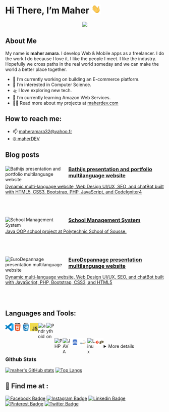 <h1>Hi There, I’m Maher <img src="https://raw.githubusercontent.com/ABSphreak/ABSphreak/master/gifs/Hi.gif" width="30px"></h1>
<p align="center">
  <a href="https://maherdev.com" class="center" target="_blank"><img src="https://remakelearning.org/wp-content/uploads/2020/01/122.gif" width="500"></a>
</p>

## About Me
My name is <strong>maher amara</strong>. I develop Web & Mobile apps as a freelancer.
I do the work I do because I love it. I like the people I meet. I like the industry. Hopefully we cross paths in the real world someday and we can make the world a better place together.

- 🔭 I’m currently working on building an E-commerce platform.
- 👀 I’m interested in Computer Science.
- 🛸 I love exploring new tech.
- 🌱 I’m currently learning Amazon Web Services.
- 👨‍💻 Read more about my projects at [maherdev.com](https://maherdev.com/project/)

## How to reach me: 
  - 📫 maheramara32@yahoo.fr
  - [:globe_with_meridians: maherDEV](https://maherdev.com)

## Blog posts
<a target="_blank" href="https://maherdev.com/project/viewproject/bathijs-presentation-portfolio-multilanguage-website/">
  <div>
    <img src="https://maherdev.com/assets/articles/bathijs-presentation-and-portfolio-multilanguage-website/bathijs-website.png" alt="Bathijs presentation and portfolio multilanguage website" width=200 align="left">
    <h3>Bathijs presentation and portfolio multilanguage website</h3>
    <p>Dynamic multi-language website, Web Design UI/UX, SEO, and chatBot built with HTML5, CSS3, Bootstrap, PHP, JavaScript, and CodeIgniter4</p>
  </div>
</a>
<br>
<br>
<a target="_blank" href="https://maherdev.com/project/viewproject/school-management-system/">
  <div>
    <img src="https://maherdev.com/assets/articles/school-management-system/schoolManagementSystem.png" alt="School Management System" width=200 align="left">
    <h3>School Management System</h3>
    <p>Java OOP school project at Polytechnic School of Sousse.</p>
  </div>
</a>
<br>
<br>
<a target="_blank" href="https://maherdev.com/project/viewproject/eurodepannage/">
  <div>
    <img src="https://maherdev.com/assets/articles/eurodepannage/eurodepannage.png" alt="EuroDepannage presentation multilanguage website" width=200 align="left">
    <h3>EuroDepannage presentation multilanguage website</h3>
    <p>Dynamic multi-language website, Web Design UI/UX, SEO, and chatBot built with JavaScript, PHP, Bootstrap, CSS3, and HTML5</p>
  </div>
</a>
<br>
<br>

## Languages and Tools:

<p>
<img align="left" alt="Visual Studio Code" width="26px" src="https://raw.githubusercontent.com/github/explore/80688e429a7d4ef2fca1e82350fe8e3517d3494d/topics/visual-studio-code/visual-studio-code.png" />
<img align="left" alt="HTML5" width="26px" src="https://raw.githubusercontent.com/github/explore/80688e429a7d4ef2fca1e82350fe8e3517d3494d/topics/html/html.png" />
<img align="left" alt="CSS3" width="26px" src="https://raw.githubusercontent.com/github/explore/80688e429a7d4ef2fca1e82350fe8e3517d3494d/topics/css/css.png" />
<img align="left" alt="JavaScript" width="26px" src="https://raw.githubusercontent.com/github/explore/80688e429a7d4ef2fca1e82350fe8e3517d3494d/topics/javascript/javascript.png" />
<img align="left" alt="android" width="26px" src="https://user-images.githubusercontent.com/58654884/116001382-1a7a0000-a5ec-11eb-8a27-7c3e19169f5c.png" />
<img align="left" alt="Python" width="26px" src="https://user-images.githubusercontent.com/38113942/115968039-982b0680-a52d-11eb-8dfc-69753ce0db90.png" />
</p>
<br>
<br>
<p>
<img align="left" alt="PHP" width="26px" src="https://user-images.githubusercontent.com/38113942/115968061-c1e42d80-a52d-11eb-9331-e0f4e4f510ed.png" />
<img align="left" alt="JAVA" width="26px" src="https://user-images.githubusercontent.com/38113942/115968082-e50edd00-a52d-11eb-9b81-4850d6ad1c75.png" />
<img align="left" alt="SQL" width="26px" src="https://raw.githubusercontent.com/github/explore/80688e429a7d4ef2fca1e82350fe8e3517d3494d/topics/sql/sql.png" />
<img align="left" alt="MSL" width="26px" src="https://raw.githubusercontent.com/github/explore/80688e429a7d4ef2fca1e82350fe8e3517d3494d/topics/mysql/mysql.png" />
<img align="left" alt="Linux" width="26px" src="https://user-images.githubusercontent.com/38113942/115967881-fe635980-a52c-11eb-8d64-4e8c87e93e17.png" />
<img align="left" alt="Git" width="26px" src="https://raw.githubusercontent.com/github/explore/80688e429a7d4ef2fca1e82350fe8e3517d3494d/topics/git/git.png" />
</p>
<br>


<details>
  <summary>
    More details
  </summary>

<br >

  ## Programming Languages
  ![JavaScript](https://img.shields.io/badge/javascript-%23323330.svg?style=for-the-badge&logo=javascript&logoColor=%23F7DF1E)
  ![HTML5](https://img.shields.io/badge/html5-%23E34F26.svg?style=for-the-badge&logo=html5&logoColor=white)
  ![CSS3](https://img.shields.io/badge/css3-%231572B6.svg?style=for-the-badge&logo=css3&logoColor=white)
  ![Python](https://img.shields.io/badge/python-%2314354C.svg?style=for-the-badge&logo=python&logoColor=white)
  ![C](https://img.shields.io/badge/c-%2300599C.svg?style=for-the-badge&logo=c&logoColor=white)
  ![Java](https://img.shields.io/badge/java-%23ED8B00.svg?style=for-the-badge&logo=java&logoColor=white)
  ![PHP](https://img.shields.io/badge/php-%23777BB4.svg?style=for-the-badge&logo=php&logoColor=white)
  
  ## Frameworks, Platforms and Libraries
  ![React](https://img.shields.io/badge/react-%2320232a.svg?style=for-the-badge&logo=react&logoColor=%2361DAFB)
  ![React Native](https://img.shields.io/badge/react_native-%2320232a.svg?style=for-the-badge&logo=react&logoColor=%2361DAFB)
  ![Bootstrap](https://img.shields.io/badge/bootstrap-%23563D7C.svg?style=for-the-badge&logo=bootstrap&logoColor=white)
  ![jQuery](https://img.shields.io/badge/jquery-%230769AD.svg?style=for-the-badge&logo=jquery&logoColor=white)
  ![Django](https://img.shields.io/badge/django-%23092E20.svg?style=for-the-badge&logo=django&logoColor=white)
  ![Flask](https://img.shields.io/badge/flask-%23000.svg?style=for-the-badge&logo=flask&logoColor=white)
  ![Electron.js](https://img.shields.io/badge/Electron-191970?style=for-the-badge&logo=Electron&logoColor=white)
  
  ## IDEs/Editors
  ![Visual Studio Code](https://img.shields.io/badge/VisualStudioCode-0078d7.svg?style=for-the-badge&logo=visual-studio-code&logoColor=white)
  ![IntelliJ IDEA](https://img.shields.io/badge/IntelliJIDEA-000000.svg?style=for-the-badge&logo=intellij-idea&logoColor=white)
  ![NetBeans IDE](https://img.shields.io/badge/NetBeansIDE-1B6AC6.svg?style=for-the-badge&logo=apache-netbeans-ide&logoColor=white)
  ![Sublime Text](https://img.shields.io/badge/sublime_text-%23575757.svg?style=for-the-badge&logo=sublime-text&logoColor=important)
  ![PhpStorm](https://img.shields.io/badge/phpstorm-143?style=for-the-badge&logo=phpstorm&logoColor=black&color=black&labelColor=darkorchid)
  ![PyCharm](https://img.shields.io/badge/pycharm-143?style=for-the-badge&logo=pycharm&logoColor=black&color=black&labelColor=green)
  ![WebStorm](https://img.shields.io/badge/webstorm-143?style=for-the-badge&logo=webstorm&logoColor=white&color=black)
  
  ## Version Control
  ![Git](https://img.shields.io/badge/git-%23F05033.svg?style=for-the-badge&logo=git&logoColor=white)
  ![GitHub](https://img.shields.io/badge/github-%23121011.svg?style=for-the-badge&logo=github&logoColor=white)
  
  ## Hosting/SaaS
  ![AWS](https://img.shields.io/badge/AWS-%23FF9900.svg?style=for-the-badge&logo=amazon-aws&logoColor=white)
  ![Google Cloud](https://img.shields.io/badge/GoogleCloud-%234285F4.svg?style=for-the-badge&logo=google-cloud&logoColor=white)
  ![Azure](https://img.shields.io/badge/azure-%230072C6.svg?style=for-the-badge&logo=azure-devops&logoColor=white)
  ![Heroku](https://img.shields.io/badge/heroku-%23430098.svg?style=for-the-badge&logo=heroku&logoColor=white)
  
  ## Servers
  ![Apache](https://img.shields.io/badge/apache-%23D42029.svg?style=for-the-badge&logo=apache&logoColor=white)
  ![Nginx](https://img.shields.io/badge/nginx-%23009639.svg?style=for-the-badge&logo=nginx&logoColor=white)
  
  ## Databases
  ![MySQL](https://img.shields.io/badge/mysql-%2300f.svg?style=for-the-badge&logo=mysql&logoColor=white)
  ![Postgres](https://img.shields.io/badge/postgres-%23316192.svg?style=for-the-badge&logo=postgresql&logoColor=white)
  ![MongoDB](https://img.shields.io/badge/MongoDB-%234ea94b.svg?style=for-the-badge&logo=mongodb&logoColor=white)
  ![SQLite](https://img.shields.io/badge/sqlite-%2307405e.svg?style=for-the-badge&logo=sqlite&logoColor=white)
  ![MariaDB](https://img.shields.io/badge/MariaDB-003545?style=for-the-badge&logo=mariadb&logoColor=white)
  
  ## ML/DL
  ![TensorFlow](https://img.shields.io/badge/TensorFlow-%23FF6F00.svg?style=for-the-badge&logo=TensorFlow&logoColor=white)
  ![scikit-learn](https://img.shields.io/badge/scikit--learn-%23F7931E.svg?style=for-the-badge&logo=scikit-learn&logoColor=white)
  ![PyTorch](https://img.shields.io/badge/PyTorch-%23EE4C2C.svg?style=for-the-badge&logo=PyTorch&logoColor=white)
  ![Pandas](https://img.shields.io/badge/pandas-%23150458.svg?style=for-the-badge&logo=pandas&logoColor=white)
  ![NumPy](https://img.shields.io/badge/numpy-%23013243.svg?style=for-the-badge&logo=numpy&logoColor=white)
  ![SciPy](https://img.shields.io/badge/SciPy-%230C55A5.svg?style=for-the-badge&logo=scipy&logoColor=%white)
  
  ## Operating System
  ![Linux](https://img.shields.io/badge/Linux-FCC624?style=for-the-badge&logo=linux&logoColor=black)
  ![Ubuntu](https://img.shields.io/badge/Ubuntu-E95420?style=for-the-badge&logo=ubuntu&logoColor=white)
  ![Fedora](https://img.shields.io/badge/Fedora-294172?style=for-the-badge&logo=fedora&logoColor=white)
  ![Kali](https://img.shields.io/badge/Kali-268BEE?style=for-the-badge&logo=kalilinux&logoColor=white)
  ![Debian](https://img.shields.io/badge/Debian-D70A53?style=for-the-badge&logo=debian&logoColor=white)
  ![Windows 10](https://img.shields.io/badge/Windows-0078D6?style=for-the-badge&logo=windows&logoColor=white)
  ![Android](https://img.shields.io/badge/Android-3DDC84?style=for-the-badge&logo=android&logoColor=white)
  ![IOS](https://img.shields.io/badge/iOS-000000?style=for-the-badge&logo=ios&logoColor=white)
  
  ## Other
  ![Docker](https://img.shields.io/badge/docker-%230db7ed.svg?style=for-the-badge&logo=docker&logoColor=white)
  ![Kubernetes](https://img.shields.io/badge/kubernetes-%23326ce5.svg?style=for-the-badge&logo=kubernetes&logoColor=white)
  ![Arduino](https://img.shields.io/badge/-Arduino-00979D?style=for-the-badge&logo=Arduino&logoColor=white)
  ![Trello](https://img.shields.io/badge/Trello-%23026AA7.svg?style=for-the-badge&logo=Trello&logoColor=white)
  ![Postman](https://img.shields.io/badge/Postman-FF6C37?style=for-the-badge&logo=postman&logoColor=red)

  
</details>

### Github Stats

<p dir="auto"><a target="_blank" rel="noopener noreferrer" href="https://camo.githubusercontent.com/3750112696607264c222f7ced8c507b0760ddb7c33c2d25b188fab792fe349e1/68747470733a2f2f6769746875622d726561646d652d73746174732e76657263656c2e6170702f6170693f757365726e616d653d6d616865722d616d6172612673686f775f69636f6e733d7472756526636f756e745f707269766174653d74727565"><img src="https://camo.githubusercontent.com/3750112696607264c222f7ced8c507b0760ddb7c33c2d25b188fab792fe349e1/68747470733a2f2f6769746875622d726561646d652d73746174732e76657263656c2e6170702f6170693f757365726e616d653d6d616865722d616d6172612673686f775f69636f6e733d7472756526636f756e745f707269766174653d74727565" alt="maher's GitHub stats" data-canonical-src="https://github-readme-stats.vercel.app/api?username=maher-amara&amp;show_icons=true&amp;count_private=true" style="max-width: 480px;"></a>
<a target="_blank" rel="noopener noreferrer" href="https://camo.githubusercontent.com/a130679052d89856fa291e39503eecb9dca39dc8ac90746dc07af8dd82ef2d22/68747470733a2f2f6769746875622d726561646d652d73746174732e76657263656c2e6170702f6170692f746f702d6c616e67732f3f757365726e616d653d6d616865722d616d617261266c61796f75743d636f6d70616374266c616e67735f636f756e743d38"><img src="https://camo.githubusercontent.com/a130679052d89856fa291e39503eecb9dca39dc8ac90746dc07af8dd82ef2d22/68747470733a2f2f6769746875622d726561646d652d73746174732e76657263656c2e6170702f6170692f746f702d6c616e67732f3f757365726e616d653d6d616865722d616d617261266c61796f75743d636f6d70616374266c616e67735f636f756e743d38" alt="Top Langs" data-canonical-src="https://github-readme-stats.vercel.app/api/top-langs/?username=maher-amara&amp;layout=compact&amp;langs_count=8" style="max-width: 100%;"></a></p>

## 🙌 Find me at :
[![Facebook Badge](https://img.shields.io/badge/Facebook-1877F2?style=for-the-badge&logo=facebook&logoColor=white&link=https://www.facebook.com/maher.amara32)](https://www.facebook.com/maher.amara32)
[![Instagram Badge](https://img.shields.io/badge/Instagram-E4405F?style=for-the-badge&logo=instagram&logoColor=white&link=https://www.instagram.com/maher.amara1/)](https://www.instagram.com/maher.amara1/)
[![Linkedin Badge](https://img.shields.io/badge/LinkedIn-0077B5?style=for-the-badge&logo=linkedin&logoColor=white&link=https://www.linkedin.com/in/maher-amara/)](https://www.linkedin.com/in/maher-amara/)
[![Pinterest Badge](https://img.shields.io/badge/Pinterest-%23E60023.svg?&style=for-the-badge&logo=Pinterest&logoColor=white&link=https://www.pinterest.com/meheramara)](https://www.pinterest.com/meheramara)
[![Twitter Badge](https://img.shields.io/badge/Twitter-1DA1F2?style=for-the-badge&logo=twitter&logoColor=white&link=https://twitter.com/maheramara1)](https://twitter.com/maheramara1)
